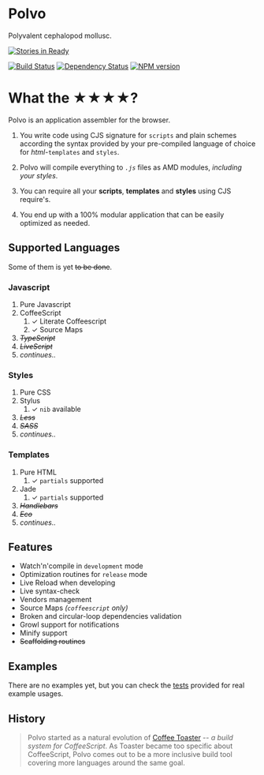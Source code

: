 # Polvo

Polyvalent cephalopod mollusc.

[![Stories in Ready](https://badge.waffle.io/polvo/polvo.png)](http://waffle.io/polvo/polvo)

[![Build Status](https://secure.travis-ci.org/polvo/polvo.png)](http://travis-ci.org/polvo/polvo) [![Dependency Status](https://gemnasium.com/polvo/polvo.png)](https://gemnasium.com/polvo/polvo) [![NPM version](https://badge.fury.io/js/polvo.png)](http://badge.fury.io/js/polvo)

# What the ★★★★?

Polvo is an application assembler for the browser.

 1.  You write code using CJS signature for `scripts` and plain schemes according the syntax provided by your pre-compiled language of choice for *html*-`templates` and `styles`.

 1. Polvo will compile everything to *`.js`* files as AMD modules, *including your styles*.

 1. You can require all your **scripts**, **templates** and **styles** using CJS require's.
 
 1. You end up with a 100% modular application that can be easily optimized as needed.

<a name="supported-languages"></a>
## Supported Languages

Some of them is yet ~~to be done~~.

### Javascript
 1. Pure Javascript
 1. CoffeeScript
    1. ✓ Literate Coffeescript
    1. ✓ Source Maps
 1. *~~TypeScript~~*
 1. *~~LiveScript~~*
 1. *continues..*

### Styles
 1. Pure CSS
 1. Stylus
     1. ✓ `nib` available
 1. *~~Less~~*
 1. *~~SASS~~*
 1. *continues..*

### Templates
 1. Pure HTML
    1. ✓ `partials` supported
 1. Jade
    1. ✓ `partials` supported
 1. *~~Handlebars~~*
 1. *~~Eco~~*
 1. *continues..*

<a name="features"></a>
## Features
 * Watch'n'compile in `development` mode
 * Optimization routines for `release` mode
 * Live Reload when developing
 * Live syntax-check
 * Vendors management
 * Source Maps *(`coffeescript` only)*
 * Broken and circular-loop dependencies validation
 * Growl support for notifications
 * Minify support
 * ~~Scaffolding routines~~

<a name="examples"></a>
## Examples

There are no examples yet, but you can check the [tests](https://github.com/polvo/polvo/tree/master/tests) provided for real example usages.

<a name="history"></a>
## History

> Polvo started as a natural evolution of [Coffee Toaster](http://github.com/polvo/coffee-toaster) -- *a build system for CoffeeScript*. As Toaster became too specific about CoffeeScript, Polvo comes out to be a more inclusive build tool covering more languages around the same goal.